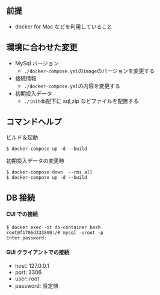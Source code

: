 ## 前提

- docker for Mac などを利用していること

## 環境に合わせた変更

- MySql バージョン
  - `./docker-compose.yml`の`image`のバージョンを変更する
- 接続情報
  - `./docker-compose.yml`の内容を変更する
- 初期投入データ
  - `./initdb`配下に sql,zip などファイルを配置する

## コマンドヘルプ

ビルド＆起動

```
$ docker-compose up -d --build
```

初期投入データの変更時

```
$ docker-compose down  --rmi all
$ docker-compose up -d --build
```

## DB 接続

#### CUI での接続

```
$ docker exec -it db-container bash
root@f1706d333800:/# mysql -uroot -p
Enter password:
```

#### GUI クライアントでの接続

- host: 127.0.0.1
- port: 3306
- user: root
- password: 設定値
